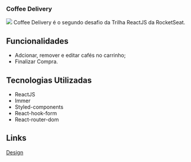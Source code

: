 ### Coffee Delivery
<img src="https://i.imgur.com/mg7pKgU.gif">
Coffee Delivery é o segundo desafio da Trilha ReactJS da RocketSeat.

## Funcionalidades
- Adcionar, remover e editar cafés no carrinho;
- Finalizar Compra.

## Tecnologias Utilizadas
- ReactJS
- Immer
- Styled-components
- React-hook-form
- React-router-dom

## Links
<a href="https://www.figma.com/file/Efb6Uu2vrkUWkNnLaz9BzT/Coffee-Delivery-(Copy)?node-id=0%3A1">Design</a>
